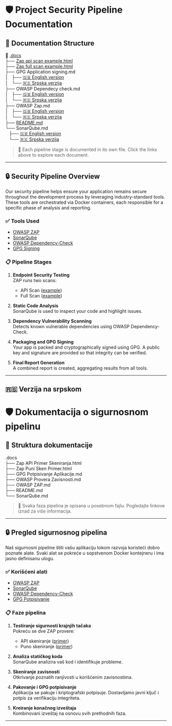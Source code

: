 # 🛡️ Project Security Pipeline Documentation

## 📂 Documentation Structure

📁 [.docs](https://github.com/nemanjamt/digital-library/tree/main/.docs)  
├── [Zap api scan example.html](https://github.com/nemanjamt/digital-library/blob/main/.docs/Zap%20api%20scan%20example.html)  
├── [Zap full scan example.html](https://github.com/nemanjamt/digital-library/blob/main/.docs/Zap%20full%20scan%20example.html)  
├── GPG Application signing.md  
│   ├── [🇬🇧 English version](https://github.com/nemanjamt/digital-library/blob/main/.docs/GPG%20Application%20signing.md#-english)  
│   └── [🇷🇸 Srpska verzija](https://github.com/nemanjamt/digital-library/blob/main/.docs/GPG%20Application%20signing.md#-srpski)  
├── OWASP Dependecy check.md  
│   ├── [🇬🇧 English version](https://github.com/nemanjamt/digital-library/blob/main/.docs/OWASP%20Dependecy%20check.md#-english)  
│   └── [🇷🇸 Srpska verzija](https://github.com/nemanjamt/digital-library/blob/main/.docs/OWASP%20Dependecy%20check.md#-srpski)  
├── OWASP Zap.md  
│   ├── [🇬🇧 English version](https://github.com/nemanjamt/digital-library/blob/main/.docs/OWASP%20Zap.md#-english)  
│   └── [🇷🇸 Srpska verzija](https://github.com/nemanjamt/digital-library/blob/main/.docs/OWASP%20Zap.md#-srpski)  
├── [README.md](https://github.com/nemanjamt/digital-library/blob/main/.docs/README.md)  
└── SonarQube.md  
    ├── [🇬🇧 English version](https://github.com/nemanjamt/digital-library/blob/main/.docs/SonarQube.md#-english)  
    └── [🇷🇸 Srpska verzija](https://github.com/nemanjamt/digital-library/blob/main/.docs/SonarQube.md#-srpski)


> 📄 Each pipeline stage is documented in its own file. Click the links above to explore each document.

---

## 🔒 Security Pipeline Overview

Our security pipeline helps ensure your application remains secure throughout the development process by leveraging industry-standard tools. These tools are orchestrated via Docker containers, each responsible for a specific phase of analysis and reporting.

### ✅ Tools Used

- [OWASP ZAP](https://owasp.org/www-project-zap/)
- [SonarQube](https://www.sonarsource.com/products/sonarqube/)
- [OWASP Dependency-Check](https://owasp.org/www-project-dependency-check/)
- [GPG Signing](https://gnupg.org/)

### 📋 Pipeline Stages

1. **Endpoint Security Testing**  
   ZAP runs two scans:
   - API Scan ([example](https://github.com/your-org/your-repo/blob/main/.docs/Zap%20api%20scan%20example.html))
   - Full Scan ([example](https://github.com/your-org/your-repo/blob/main/.docs/Zap%20full%20scan%20example.html))

2. **Static Code Analysis**  
   SonarQube is used to inspect your code and highlight issues.

3. **Dependency Vulnerability Scanning**  
   Detects known vulnerable dependencies using OWASP Dependency-Check.

4. **Packaging and GPG Signing**  
   Your app is packed and cryptographically signed using GPG. A public key and signature are provided so that integrity can be verified.

5. **Final Report Generation**  
   A combined report is created, aggregating results from all tools.

---

## 🇷🇸 Verzija na srpskom

# 🛡️ Dokumentacija o sigurnosnom pipelinu

## 📂 Struktura dokumentacije

.docs <br>
├── Zap API Primer Skeniranja.html <br>
├── Zap Puni Sken Primer.html <br>
├── GPG Potpisivanje Aplikacije.md <br>
├── OWASP Provera Zavisnosti.md <br>
├── OWASP ZAP.md <br>
├── README.md <br>
└── SonarQube.md <br>

> 📄 Svaka faza pipelina je opisana u posebnom fajlu. Pogledajte linkove iznad za više informacija.

---

## 🔒 Pregled sigurnosnog pipelina

Naš sigurnosni pipeline štiti vašu aplikaciju tokom razvoja koristeći dobro poznate alate. Svaki alat se pokreće u sopstvenom Docker kontejneru i ima jasno definisanu ulogu.

### ✅ Korišćeni alati

- [OWASP ZAP](https://owasp.org/www-project-zap/)
- [SonarQube](https://www.sonarsource.com/products/sonarqube/)
- [OWASP Dependency-Check](https://owasp.org/www-project-dependency-check/)
- [GPG Potpisivanje](https://gnupg.org/)

### 📋 Faze pipelina

1. **Testiranje sigurnosti krajnjih tačaka**  
   Pokreću se dve ZAP provere:
   - API skeniranje ([primer](https://github.com/your-org/your-repo/blob/main/.docs/Zap%20api%20scan%20example.html))
   - Puno skeniranje ([primer](https://github.com/your-org/your-repo/blob/main/.docs/Zap%20full%20scan%20example.html))

2. **Analiza statičkog koda**  
   SonarQube analizira vaš kod i identifikuje probleme.

3. **Skeniranje zavisnosti**  
   Otkrivanje poznatih ranjivosti u korišćenim zavisnostima.

4. **Pakovanje i GPG potpisivanje**  
   Aplikacija se pakuje i kriptografski potpisuje. Dostavljamo javni ključ i potpis za verifikaciju integriteta.

5. **Kreiranje konačnog izveštaja**  
   Kombinovani izveštaj na osnovu svih prethodnih faza.

---

